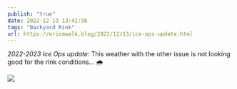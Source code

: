 ```yaml
---
publish: "true"
date: 2022-12-13 13:41:56
tags: "Backyard Rink"
url: https://ericmwalk.blog/2022/12/13/ice-ops-update.html
---
```


*2022-2023 Ice Ops update:* This weather with the other issue is not looking good for the rink conditions… 🌧️

![](https://ericmwalk.blog/uploads/2024/img-1333.png.jpeg)